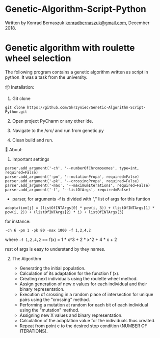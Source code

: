 # Genetic-Algorithm-Script-Python

Written by Konrad Bernaszuk <konradbernaszuk@gmail.com>, December 2018.

# Genetic algorithm with roulette wheel selection
The following program contains a genetic algorithm written as script in python. It was a task from the university.

:package: Installation:

1. Git clone

  ``` git clone https://github.com/Skrzyniec/Genetic-Algorithm-Script-Python.git ```

2. Open project PyCharm or any other ide.

3. Navigate to the /src/ and run from genetic.py

4. Clean build and run.
 
 
:page_facing_up: About:

1. Important settings

``` 
parser.add_argument('-ch', '--numberOfChromosomes', type=int, required=False)
parser.add_argument('-pm', '--mutationPropa', required=False)
parser.add_argument('-pk', '--crossingPropa', required=False)
parser.add_argument('-max', '--maximumIterations', required=False)
parser.add_argument('-f', '--listOfArgs', required=False)
```
- parser, for arguments -f is divided with "," list of args for this funtion

```adaptation[j] = (listOfINTArgs[0] * pow(i, 3)) + (listOfINTArgs[1] * pow(i, 2)) + (listOfINTArgs[2] * i) + listOfINTArgs[3]```

for instance:

``` -ch 6 -pm 1 -pk 80 -max 1000 -f 1,2,4,2 ```

where ```-f 1,2,4,2``` == f(x) = 1 * x^3 +  2 * x^2 +  4 * x + 2

rest of args is easy to understand by they names.


2. The Algorithm

    - Generating the initial population.
    - Calculation of its adaptation for the function f (x).
    - Creating next individuals using the roulette wheel method.
    - Assign generation of new x values for each individual and their binary representation.
    - Execution of crossing in a random place of intersection for unique pairs using the "crossing" method.
    - Performing a mutation at random for each bit of each individual using the "mutation" method.
    - Assigning new X values and binary representation.
    - Calculation of the adaptation value for the individuals thus created.
    - Repeat from point c to the desired stop condition (NUMBER OF ITERATIONS).
